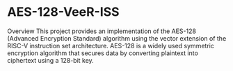 # AES-128-VeeR-ISS

Overview
This project provides an implementation of the AES-128 (Advanced Encryption Standard) algorithm using the vector extension of the RISC-V instruction set architecture. AES-128 is a widely used symmetric encryption algorithm that secures data by converting plaintext into ciphertext using a 128-bit key.
